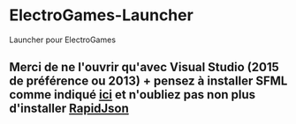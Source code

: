 # ElectroGames-Launcher
 Launcher pour ElectroGames

## Merci de ne l'ouvrir qu'avec Visual Studio (2015 de préférence ou 2013) + pensez à installer SFML comme indiqué [ici](http://www.sfml-dev.org/tutorials/2.0/start-vc-fr.php) et n'oubliez pas non plus d'installer [RapidJson](https://github.com/miloyip/rapidjson)
